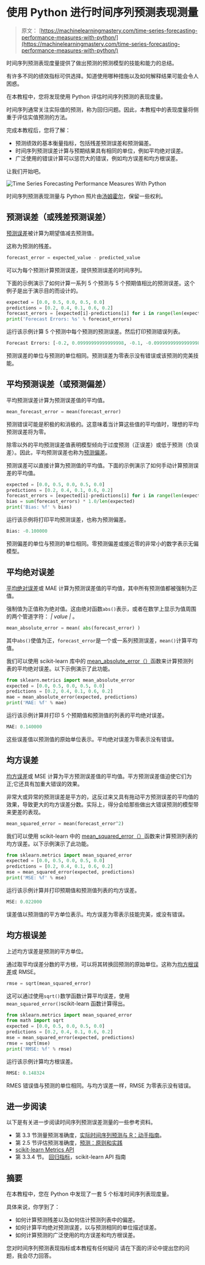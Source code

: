 # 使用 Python 进行时间序列预测表现测量

> 原文： [https://machinelearningmastery.com/time-series-forecasting-performance-measures-with-python/](https://machinelearningmastery.com/time-series-forecasting-performance-measures-with-python/)

时间序列预测表现度量提供了做出预测的预测模型的技能和能力的总结。

有许多不同的绩效指标可供选择。知道使用哪种措施以及如何解释结果可能会令人困惑。

在本教程中，您将发现使用 Python 评估时间序列预测的表现度量。

时间序列通常关注实际值的预测，称为回归问题。因此，本教程中的表现度量将侧重于评估实值预测的方法。

完成本教程后，您将了解：

*   预测绩效的基本衡量指标，包括残差预测误差和预测偏差。
*   时间序列预测误差计算与预期结果具有相同的单位，例如平均绝对误差。
*   广泛使用的错误计算可以惩罚大的错误，例如均方误差和均方根误差。

让我们开始吧。

![Time Series Forecasting Performance Measures With Python](img/cbffbfe7ae4e747e3ecd6d21d63ab45d.jpg)

时间序列预测表现测量与 Python
照片由[汤姆霍尔](https://www.flickr.com/photos/tom_hall_nz/14917023204/)，保留一些权利。

## 预测误差（或残差预测误差）

[预测误差](https://en.wikipedia.org/wiki/Forecast_error)被计算为期望值减去预测值。

这称为预测的残差。

```py
forecast_error = expected_value - predicted_value
```

可以为每个预测计算预测误差，提供预测误差的时间序列。

下面的示例演示了如何计算一系列 5 个预测与 5 个预期值相比的预测误差。这个例子是出于演示目的而设计的。

```py
expected = [0.0, 0.5, 0.0, 0.5, 0.0]
predictions = [0.2, 0.4, 0.1, 0.6, 0.2]
forecast_errors = [expected[i]-predictions[i] for i in range(len(expected))]
print('Forecast Errors: %s' % forecast_errors)
```

运行该示例计算 5 个预测中每个预测的预测误差。然后打印预测错误列表。

```py
Forecast Errors: [-0.2, 0.09999999999999998, -0.1, -0.09999999999999998, -0.2]
```

预测误差的单位与预测的单位相同。预测误差为零表示没有错误或该预测的完美技能。

## 平均预测误差（或预测偏差）

平均预测误差计算为预测误差值的平均值。

```py
mean_forecast_error = mean(forecast_error)
```

预测错误可能是积极的和消极的。这意味着当计算这些值的平均值时，理想的平均预测误差将为零。

除零以外的平均预测误差值表明模型倾向于过度预测（正误差）或低于预测（负误差）。因此，平均预测误差也称为[预测偏差](https://en.wikipedia.org/wiki/Forecast_bias)。

预测误差可以直接计算为预测值的平均值。下面的示例演示了如何手动计算预测误差的平均值。

```py
expected = [0.0, 0.5, 0.0, 0.5, 0.0]
predictions = [0.2, 0.4, 0.1, 0.6, 0.2]
forecast_errors = [expected[i]-predictions[i] for i in range(len(expected))]
bias = sum(forecast_errors) * 1.0/len(expected)
print('Bias: %f' % bias)
```

运行该示例将打印平均预测误差，也称为预测偏差。

```py
Bias: -0.100000
```

预测偏差的单位与预测的单位相同。零预测偏差或接近零的非常小的数字表示无偏模型。

## 平均绝对误差

[平均绝对误差](https://en.wikipedia.org/wiki/Mean_absolute_error)或 MAE 计算为预测误差值的平均值，其中所有预测值都被强制为正值。

强制值为正值称为绝对值。这由绝对函数`abs()`表示，或者在数学上显示为值周围的两个管道字符： _| value |_ 。

```py
mean_absolute_error = mean( abs(forecast_error) )
```

其中`abs()`使值为正，`forecast_error`是一个或一系列预测误差，`mean()`计算平均值。

我们可以使用 scikit-learn 库中的 [mean_absolute_error（）](http://scikit-learn.org/stable/modules/generated/sklearn.metrics.mean_absolute_error.html#sklearn.metrics.mean_absolute_error)函数来计算预测列表的平均绝对误差。以下示例演示了此功能。

```py
from sklearn.metrics import mean_absolute_error
expected = [0.0, 0.5, 0.0, 0.5, 0.0]
predictions = [0.2, 0.4, 0.1, 0.6, 0.2]
mae = mean_absolute_error(expected, predictions)
print('MAE: %f' % mae)
```

运行该示例计算并打印 5 个预期值和预测值的列表的平均绝对误差。

```py
MAE: 0.140000
```

这些误差值以预测值的原始单位表示。平均绝对误差为零表示没有错误。

## 均方误差

[均方误差](https://en.wikipedia.org/wiki/Mean_squared_error)或 MSE 计算为平方预测误差值的平均值。平方预测误差值迫使它们为正;它还具有加重大错误的效果。

非常大或异常的预测误差是平方的，这反过来又具有拖动平方预测误差的平均值的效果，导致更大的均方误差分数。实际上，得分会给那些做出大错误预测的模型带来更差的表现。

```py
mean_squared_error = mean(forecast_error^2)
```

我们可以使用 scikit-learn 中的 [mean_squared_error（）](http://scikit-learn.org/stable/modules/generated/sklearn.metrics.mean_squared_error.html)函数来计算预测列表的均方误差。以下示例演示了此功能。

```py
from sklearn.metrics import mean_squared_error
expected = [0.0, 0.5, 0.0, 0.5, 0.0]
predictions = [0.2, 0.4, 0.1, 0.6, 0.2]
mse = mean_squared_error(expected, predictions)
print('MSE: %f' % mse)
```

运行该示例计算并打印预期值和预测值列表的均方误差。

```py
MSE: 0.022000
```

误差值以预测值的平方单位表示。均方误差为零表示技能完美，或没有错误。

## 均方根误差

上述均方误差是预测的平方单位。

通过取平均误差分数的平方根，可以将其转换回预测的原始单位。这称为[均方根误差](https://en.wikipedia.org/wiki/Root-mean-square_deviation)或 RMSE。

```py
rmse = sqrt(mean_squared_error)
```

这可以通过使用`sqrt()`数学函数计算平均误差，使用`mean_squared_error()`scikit-learn 函数计算得出。

```py
from sklearn.metrics import mean_squared_error
from math import sqrt
expected = [0.0, 0.5, 0.0, 0.5, 0.0]
predictions = [0.2, 0.4, 0.1, 0.6, 0.2]
mse = mean_squared_error(expected, predictions)
rmse = sqrt(mse)
print('RMSE: %f' % rmse)
```

运行该示例计算均方根误差。

```py
RMSE: 0.148324
```

RMES 错误值与预测的单位相同。与均方误差一样，RMSE 为零表示没有错误。

## 进一步阅读

以下是有关进一步阅读时间序列预测误差测量的一些参考资料。

*   第 3.3 节测量预测准确度，[实际时间序列预测与 R：动手指南](http://www.amazon.com/dp/0997847913?tag=inspiredalgor-20)。
*   第 2.5 节评估预测准确度，[预测：原则和实践](http://www.amazon.com/dp/0987507109?tag=inspiredalgor-20)
*   [scikit-learn Metrics API](http://scikit-learn.org/stable/modules/classes.html#module-sklearn.metrics)
*   第 3.3.4 节。 [回归指标](http://scikit-learn.org/stable/modules/model_evaluation.html#regression-metrics)，scikit-learn API 指南

## 摘要

在本教程中，您在 Python 中发现了一套 5 个标准时间序列表现度量。

具体来说，你学到了：

*   如何计算预测残差以及如何估计预测列表中的偏差。
*   如何计算平均绝对预测误差，以与预测相同的单位描述误差。
*   如何计算预测的广泛使用的均方误差和均方根误差。

您对时间序列预测表现指标或本教程有任何疑问
请在下面的评论中提出您的问题，我会尽力回答。